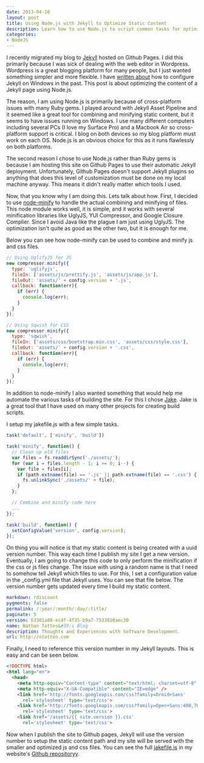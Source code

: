 ```yaml
---
date: 2013-04-10
layout: post
title: Using Node.js with Jekyll to Optimize Static Content
description: Learn how to use Node.js to script common tasks for optimizing static content in a Jekyll page.
categories:
- NodeJS
---
```


I recently migrated my blog to [Jekyll](https://github.com/mojombo/jekyll) hosted on Github Pages. I did this primarily because I was sick of dealing with the web editor in Wordpress. Wordpress is a great blogging platform for many people, but I just wanted something simpler and more flexible. I have [written about](http://ntotten.com/2012/03/02/github-pages-with-jekyll-local-development-on-windows/) how to configure Jekyll on Windows in the past. This post is about optimizing the content of a Jekyll page using Node.js.

The reason, I am using Node.js is primarily because of cross-platform issues with many Ruby gems. I played around with Jekyll Asset Pipeline and it seemed like a great tool for combining and minifying static content, but it seems to have issues running on Windows. I use many different computers including several PCs (I love my Surface Pro) and a Macbook Air so cross-platform support is critical. I blog on both devices so my blog platform must work on each OS. Node.js is an obvious choice for this as it runs flawlessly on both platforms.

The second reason I chose to use Node.js rather than Ruby gems is because I am hosting this site on Github Pages to use their automatic Jekyll deployment. Unfortunately, Github Pages doesn't support Jekyll plugins so anything that does this level of customization must be done on my local machine anyway. This means it didn't really matter which tools I used.

Now, that you know why I am doing this. Lets talk about how. First, I decided to use [node-minify](https://github.com/srod/node-minify) to handle the actual combining and minifying of files. This node module works well, it is simple, and it works with several minification libraries like UglyJS, YUI Compressor, and Google Closure Complier. Since I avoid Java like the plague I am just using UglyJS. The optimization isn't quite as good as the other two, but it is enough for me.

Below you can see how node-minify can be used to combine and minify js and css files.

```js
// Using UglifyJS for JS
new compressor.minify({
  type: 'uglifyjs',
  fileIn: ['assets/js/prettify.js', 'assets/js/app.js'],
  fileOut: 'assets/' + config.version + '.js',
  callback: function(err){
    if (err) {
      console.log(err);
    }
  }
});

// Using Sqwish for CSS
new compressor.minify({
  type: 'sqwish',
  fileIn: ['assets/css/bootstrap.min.css', 'assets/css/style.css'],
  fileOut: 'assets/' + config.version + '.css',
  callback: function(err){
    if (err) {
      console.log(err);
    }
  }
});
```

In addition to node-minify I also wanted something that would help me automate the various tasks of building the site. For this I chose [Jake](https://github.com/mde/jake). Jake is a great tool that I have used on many other projects for creating build scripts.

I setup my jakefile.js with a few simple tasks.

```js
task('default', ['minify', 'build'])

task('minify', function() {
  // Clean up old files
  var files = fs.readdirSync('./assets/');
  for (var i = files.length - 1; i >= 0; i--) {
    var file = files[i];
    if (path.extname(file) == '.js' || path.extname(file) == '.css') {
      fs.unlinkSync('./assets/' + file);
    }
  };

  // Combine and minify code here
  ...
});

task('build', function() {
  setConfigValue('version', config.version);
});
```

On thing you will notice is that my static content is being created with a uuid version number. This way each time I publish my site I get a new version. Eventually, I am going to change this code to only perform the minification if the css or js files change. The issue with using a random name is that I need to somehow tell Jekyll which files to use. For this, I set a configuration value in the _config.yml file that Jekyll uses. You can see that file below. The version number gets updated every time I build my static content.

```yml
markdown: rdiscount
pygments: false
permalink: /:year/:month/:day/:title/
paginate: 5
version: 63301a88-ec4f-4f35-b9a7-7533810aec30
name: Nathan Tottes&#39;s Blog
description: Thoughts and Experiences with Software Development.
url: http://ntotten.com
```

Finally, I need to reference this version number in my Jekyll layouts. This is easy and can be seen below.

```html
<!DOCTYPE html>
<html lang="en">
  <head>
    <meta http-equiv="Content-type" content="text/html; charset=utf-8" />
    <meta http-equiv="X-UA-Compatible" content="IE=edge" />
    <link href='http://fonts.googleapis.com/css?family=Droid+Sans'
      rel='stylesheet' type='text/css'>
    <link href='http://fonts.googleapis.com/css?family=Open+Sans:400,700'
      rel='stylesheet' type='text/css'>
    <link href='/assets/{{ site.version }}.css'
      rel='stylesheet' type='text/css'>
```

Now when I publish the site to Github pages, Jekyll will use the version number to setup the static content path and my site will be served with the smaller and optimized js and css files. You can see the full [jakefile.js](https://github.com/ntotten/ntotten.github.com/blob/master/jakefile.js) in my website's [Github repositoryy](https://github.com/ntotten/ntotten.github.com/).
